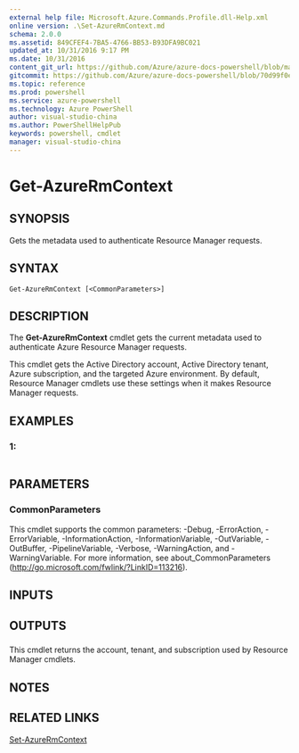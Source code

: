```yaml
---
external help file: Microsoft.Azure.Commands.Profile.dll-Help.xml
online version: .\Set-AzureRmContext.md
schema: 2.0.0
ms.assetid: 849CFEF4-7BA5-4766-BB53-B93DFA9BC021
updated_at: 10/31/2016 9:17 PM
ms.date: 10/31/2016
content_git_url: https://github.com/Azure/azure-docs-powershell/blob/master/azureps-cmdlets-docs/ResourceManager/AzureRM.Profile/v1.0.12/Get-AzureRmContext.md
gitcommit: https://github.com/Azure/azure-docs-powershell/blob/70d99f0e924efe152eb73454f7898f92d5a5db64/azureps-cmdlets-docs/ResourceManager/AzureRM.Profile/v1.0.12/Get-AzureRmContext.md
ms.topic: reference
ms.prod: powershell
ms.service: azure-powershell
ms.technology: Azure PowerShell
author: visual-studio-china
ms.author: PowerShellHelpPub
keywords: powershell, cmdlet
manager: visual-studio-china
---
```


# Get-AzureRmContext

## SYNOPSIS
Gets the metadata used to authenticate Resource Manager requests.

## SYNTAX

```
Get-AzureRmContext [<CommonParameters>]
```

## DESCRIPTION
The **Get-AzureRmContext** cmdlet gets the current metadata used to authenticate Azure Resource Manager requests.

This cmdlet gets the Active Directory account, Active Directory tenant, Azure subscription, and the targeted Azure environment.
By default, Resource Manager cmdlets use these settings when it makes Resource Manager requests.

## EXAMPLES

### 1:
```

```

## PARAMETERS

### CommonParameters
This cmdlet supports the common parameters: -Debug, -ErrorAction, -ErrorVariable, -InformationAction, -InformationVariable, -OutVariable, -OutBuffer, -PipelineVariable, -Verbose, -WarningAction, and -WarningVariable. For more information, see about_CommonParameters (http://go.microsoft.com/fwlink/?LinkID=113216).

## INPUTS

## OUTPUTS

###  
This cmdlet returns the account, tenant, and subscription used by Resource Manager cmdlets.

## NOTES

## RELATED LINKS

[Set-AzureRmContext](xref:ResourceManager/AzureRM.Profile/v1.0.12/Set-AzureRmContext.md)


